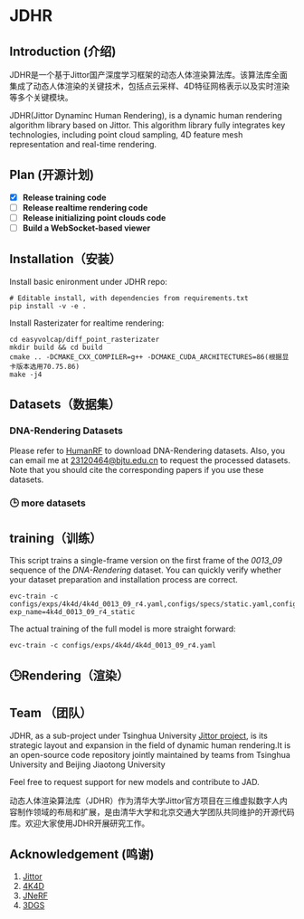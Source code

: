 # JDHR

## Introduction (介绍)

JDHR是一个基于Jittor国产深度学习框架的动态人体渲染算法库。该算法库全面集成了动态人体渲染的关键技术，包括点云采样、4D特征网格表示以及实时渲染等多个关键模块。

JDHR(Jittor Dynaminc Human Rendering), is a dynamic human rendering algorithm library based on Jittor. This algorithm library fully integrates key technologies, including point cloud sampling, 4D feature mesh representation and real-time rendering.

## Plan (开源计划)
- [x] **Release training code**
- [ ] **Release realtime rendering code**
- [ ] **Release initializing point clouds code**
- [ ] **Build a  WebSocket-based viewer**

## Installation（安装）

Install basic enironment under JDHR repo:

```shell
# Editable install, with dependencies from requirements.txt
pip install -v -e . 
```

Install Rasterizater for realtime rendering:

```shell
cd easyvolcap/diff_point_rasterizater
mkdir build && cd build
cmake .. -DCMAKE_CXX_COMPILER=g++ -DCMAKE_CUDA_ARCHITECTURES=86(根据显卡版本选用70.75.86)
make -j4
```

## Datasets（数据集）

### DNA-Rendering Datasets

Please refer to [HumanRF](https://github.com/synthesiaresearch/humanrf) to download DNA-Rendering datasets.
Also, you can email me at [23120464@bjtu.edu.cn](mailto://23120464@bjtu.edu.cn) to request the processed datasets.
Note that you should cite the corresponding papers if you use these datasets.

### :clock3: more datasets

## training（训练）

This script trains a single-frame version on the first frame of the *0013_09* sequence of the *DNA-Rendering* dataset. You can quickly verify whether your dataset preparation and installation process are correct.

```shell
evc-train -c configs/exps/4k4d/4k4d_0013_09_r4.yaml,configs/specs/static.yaml,configs/specs/tiny.yaml exp_name=4k4d_0013_09_r4_static
```

The actual training of the full model is more straight forward:

```shell
evc-train -c configs/exps/4k4d/4k4d_0013_09_r4.yaml
```

## :clock3:Rendering（渲染）

## Team （团队）

JDHR, as a sub-project under Tsinghua University [Jittor project](http://cg.cs.tsinghua.edu.cn/jittor/), is its strategic layout and expansion in the field of dynamic human rendering.It is an open-source code repository jointly maintained by teams from Tsinghua University and Beijing Jiaotong University

Feel free to request support for new models and contribute to JAD.

动态人体渲染算法库（JDHR）作为清华大学Jittor官方项目在三维虚拟数字人内容制作领域的布局和扩展，是由清华大学和北京交通大学团队共同维护的开源代码库。欢迎大家使用JDHR开展研究工作。

## Acknowledgement (鸣谢)
1. [Jittor](https://github.com/Jittor/jittor)
2. [4K4D](https://github.com/zju3dv/4K4D)
3. [JNeRF](https://github.com/Jittor/JNeRF)
4. [3DGS](https://github.com/graphdeco-inria/gaussian-splatting)

